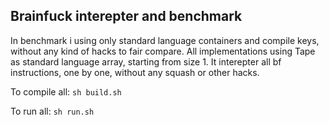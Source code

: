 Brainfuck interepter and benchmark
----------------------------------

In benchmark i using only standard language containers and compile keys, without any kind of hacks to fair compare.
All implementations using Tape as standard language array, starting from size 1. It interepter all bf instructions, one by one, without any squash or other hacks.

To compile all: `sh build.sh`

To run all: `sh run.sh`
